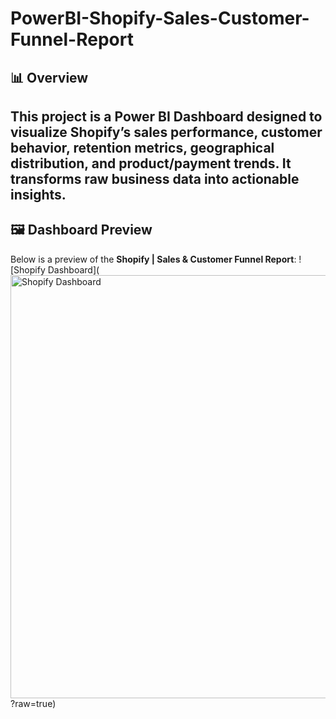 # PowerBI-Shopify-Sales-Customer-Funnel-Report


## 📊 Overview
This project is a **Power BI Dashboard** designed to visualize Shopify’s sales performance, customer behavior, retention metrics, geographical distribution, and product/payment trends. It transforms raw business data into actionable insights.
---

## 🖼️ Dashboard Preview
Below is a preview of the **Shopify | Sales & Customer Funnel Report**:
![Shopify Dashboard](<img width="1218" height="677" alt="Shopify Dashboard" src="https://github.com/user-attachments/assets/8148d591-6cd3-46dd-a1aa-7edcadfa9fcf" />?raw=true)

